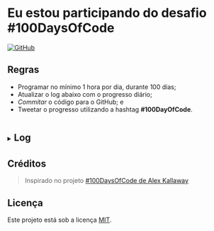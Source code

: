 # Eu estou participando do desafio #100DaysOfCode

[![GitHub](https://img.shields.io/github/license/learnermap/learnermap)](https://github.com/learnermap/learnermap/blob/cdd2c10c083e9d3fec07999c339c89901055291c/LICENSE)


## Regras

- Programar no mínimo 1 hora por dia, durante 100 dias;
- Atualizar o log abaixo com o progresso diário;
- _Commitar_ o código para o GitHub; e
- Tweetar o progresso utilizando a hashtag **#100DayOfCode**.

<details>
<summary><h2 style="display:inline-block;margin-bottom: .1em;padding-bottom: .1em;">Log</h2>
<!-- <hr style="margin-top: 4px; height: 0.05em!important;">--></summary> 

### Day 0: January 30, 2023 

**Today's Progress**: I started and finished a logic programming course.

**Thoughts:** I learned concepts such as variables, loops, and functions.

**Link to work:** [Projects and activities](https://github.com/learnermap/learning-logic/commit/314159e42e175c72928da2562a1816c374ffe79d).


### Day 1: January 31, 2023

**Today's Progress:** Beginning and completing the 2nd course in programming
logic.

**Thoughts:** I review concepts such as functions and modularization.

**Link to work:** [Projects and activities](https://github.com/learnermap/learning-logic/commit/6a6a1fcfc5f535154784f3a81f097823f47348d1).


### Day 2: February 1, 2023

**Today's Progress:** Beginning and completing the 1st and 2nd course of html/css. Create my first web page.

**Thoughts:** Created a web page using semantic tags html5, stylizing with CSS.

**Link to work:** [Projects and activities](https://github.com/learnermap/learning-html-css)


### Day 3: February 2, 2023

**Today's Progress:** Beginning and completing the 3rd and 4th course in html/css.

**Thoughts:** I (re)view concepts such as tags html/css and stylization using flexbox.

**Link to work:** [Projects and activities](https://github.com/learnermap/learning-html-css).


### Day 4: February 3, 2023

**Today's Progress:** Today, I review the html/css content studied in the last days, making exercises in app [@Sololearn](https://twitter.com/Sololearn).

**Thoughts:** html, headings, images, coments,  standards, best practices and lists. 

**Link to work:** [Projetos e atividades](https://github.com/learnermap/learning-html-css).


### Day 5: February 4, 2023

**Today's Progress:** Revisei o curso de HTML/CSS, refazendo a aulas e comparando os conceitos aprendidos com os exemplos da seção [HOW TO do W3Schools](https://www.w3schools.com/howto/default.asp).

**Thoughts:** html, headings, images, coments,  standards, best practices and lists. 

**Link to work:** [Projects and activities](https://github.com/learnermap/learning-html-css).

### Dia 6: 5 de Fevereiro, 2023

**Progresso de hoje:** Revisando os conceitos básicos de HTML/CSS.

**Aprendizados**, **Notas**, e **Códigos**: [Projetos and atividades](https://github.com/learnermap/learning-html-css).

### Dia 7: 6 de Fevereiro, 2023

**Progresso de hoje:** Leitura do Guia de FlexBox.

**Aprendizados**, **Notas**, e **Códigos**: [Projetos and atividades](https://github.com/learnermap/learning-html-css).

### Dia 8: 7 de Fevereiro, 2023

**Progresso de hoje:** Curso 3 de HTML/CSS: Cabeçalho, footer e variáveis.

**Aprendizados**, **Notas**, e **Códigos**: [Projetos e atividades](https://github.com/learnermap/learning-html-css).

### Dia 9: 9 de Fevereiro, 2023

**Progresso de hoje:** Curso 4 de HTML/CSS: Media queries e responsividade.

**Aprendizados**, **Notas**, e **Códigos**: [Projetos e atividades](https://github.com/learnermap/learning-html-css).

### Dia 10: 10 de Fevereiro, 2023

**Progresso de hoje:** Curso 5 de HTML/CSS: Práticas com HTML/CSS - Revisão.

**Aprendizados**, **Notas**, e **Códigos**: [Projetos e atividades](https://github.com/learnermap/learning-html-css).

### Dia 11: 11 de Fevereiro, 2023

**Progresso de hoje:** Curso 6 de HTML/CSS: Práticas com HTML/CSS II.

**Aprendizados**, **Notas**, e **Códigos**: [Projetos e atividades](https://github.com/learnermap/learning-html-css).

</details>

## Créditos 

> Inspirado no projeto [#100DaysOfCode de Alex Kallaway](https://github.com/kallaway/100-days-of-code)

## Licença

Este projeto está sob a licença [MIT](https://github.com/learnermap/100-days-of-code/blob/8741c1b0f392ad633cf625434f01b28c0ff4b8a9/LICENSE).
